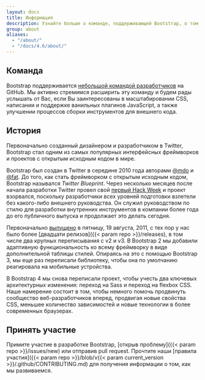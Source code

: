 ```yaml
---
layout: docs
title: Информация
description: Узнайте больше о команде, поддерживающей Bootstrap, о том, как и почему начался проект, и как принять участие.
group: about
aliases:
  - "/about/"
  - "/docs/4.6/about/"
---
```


## Команда

Bootstrap поддерживается [небольшой командой разработчиков](https://github.com/orgs/twbs/people) на GitHub. Мы активно стремимся расширить эту команду и будем рады услышать от Вас, если Вы заинтересованы в масштабировании CSS, написании и поддержке ванильных плагинов JavaScript, а также улучшении процессов сборки инструментов для внешнего кода.

## История

Первоначально созданный дизайнером и разработчиком в Twitter, Bootstrap стал одним из самых популярных интерфейсных фреймворков и проектов с открытым исходным кодом в мире.

Bootstrap был создан в Twitter в середине 2010 года авторами [@mdo](https://twitter.com/mdo) и [@fat](https://twitter.com/fat). До того, как стать фреймворком с открытым исходным кодом, Bootstrap назывался _Twitter Blueprint_. Через несколько месяцев после начала разработки Twitter провел свой [первый Hack Week](https://blog.twitter.com/engineering/en_us/a/2010/hack-week.html) и проект взорвался, поскольку разработчики всех уровней подготовки взлетели без какого-либо внешнего руководства. Он служил руководством по стилю для разработки внутренних инструментов в компании более года до его публичного выпуска и продолжает это делать сегодня.

Первоначально [выпущено](https://blog.twitter.com/developer/en_us/a/2011/bootstrap-twitter.html) в <time datetime="2011-08-19 11:25">пятницу, 19 августа, 2011</time>, с тех пор у нас было более [двадцати релизов]({{< param repo >}}/releases), в том числе два крупных переписывания с v2 и v3. В Bootstrap 2 мы добавили адаптивную функциональность ко всему фреймворку в виде дополнительной таблицы стилей. Опираясь на это с помощью Bootstrap 3, мы еще раз переписали библиотеку, чтобы она по умолчанию реагировала на мобильные устройства.

В Bootstrap 4 мы снова переписали проект, чтобы учесть два ключевых архитектурных изменения: переход на Sass и переход на flexbox CSS. Наше намерение состоит в том, чтобы немного помочь продвинуть сообщество веб-разработчиков вперед, продвигая новые свойства CSS, меньшее количество зависимостей и новые технологии в более современных браузерах.

## Принять участие

Примите участие в разработке Bootstrap, [открыв проблему]({{< param repo >}}/issues/new) или отправив pull request. Прочтите наши [правила участия]({{< param repo >}}/blob/v{{< param current_version >}}/.github/CONTRIBUTING.md) для получения информации о том, как мы развиваемся.
